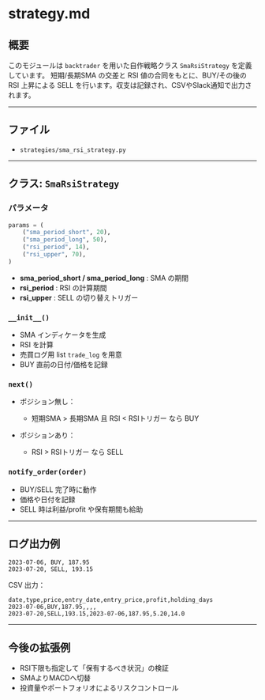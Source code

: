 # strategy.md

## 概要

このモジュールは `backtrader` を用いた自作戦略クラス `SmaRsiStrategy` を定義しています。
短期/長期SMA の交差と RSI 値の合同をもとに、BUY/その後の RSI 上昇による SELL を行います。収支は記録され、CSVやSlack通知で出力されます。

---

## ファイル

* `strategies/sma_rsi_strategy.py`

---

## クラス: `SmaRsiStrategy`

### パラメータ

```python
params = (
    ("sma_period_short", 20),
    ("sma_period_long", 50),
    ("rsi_period", 14),
    ("rsi_upper", 70),
)
```

* **sma\_period\_short / sma\_period\_long** : SMA の期間
* **rsi\_period** : RSI の計算期間
* **rsi\_upper** : SELL の切り替えトリガー

### `__init__()`

* SMA インディケータを生成
* RSI を計算
* 売買ログ用 list `trade_log` を用意
* BUY 直前の日付/価格を記録

### `next()`

* ポジション無し：

  * 短期SMA > 長期SMA 且 RSI < RSIトリガー なら BUY
* ポジションあり：

  * RSI > RSIトリガー なら SELL

### `notify_order(order)`

* BUY/SELL 完了時に動作
* 価格や日付を記録
* SELL 時は利益/profit や保有期間も給助

---

## ログ出力例

```
2023-07-06, BUY, 187.95
2023-07-20, SELL, 193.15
```

CSV 出力：

```csv
date,type,price,entry_date,entry_price,profit,holding_days
2023-07-06,BUY,187.95,,,,
2023-07-20,SELL,193.15,2023-07-06,187.95,5.20,14.0
```

---

## 今後の拡張例

* RSI下限も指定して「保有するべき状況」の検証
* SMAよりMACDへ切替
* 投資量やポートフォリオによるリスクコントロール
